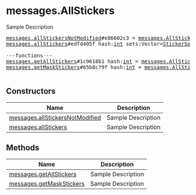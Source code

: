 # messages.AllStickers

Sample Description

<pre>
<a href="../constructor/messages.allStickersNotModified">messages.allStickersNotModified</a>#e86602c3 = <a href="../type/messages.AllStickers.md">messages.AllStickers</a>;
<a href="../constructor/messages.allStickers">messages.allStickers</a>#edfd405f hash:<a href="../type/int.md">int</a> sets:Vector&lt;<a href="../type/StickerSet.md">StickerSet</a>&gt; = <a href="../type/messages.AllStickers.md">messages.AllStickers</a>;

---functions---
<a href="../method/messages.getAllStickers">messages.getAllStickers</a>#1c9618b1 hash:<a href="../type/int.md">int</a> = <a href="../type/messages.AllStickers.md">messages.AllStickers</a>;
<a href="../method/messages.getMaskStickers">messages.getMaskStickers</a>#65b8c79f hash:<a href="../type/int.md">int</a> = <a href="../type/messages.AllStickers.md">messages.AllStickers</a>;

</pre>

## Constructors

| Name | Description |
|------|-------------|
| [messages.allStickersNotModified](../constructor/messages.allStickersNotModified.md) | Sample Description |
| [messages.allStickers](../constructor/messages.allStickers.md) | Sample Description |

## Methods

| Name | Description |
|------|-------------|
| [messages.getAllStickers](../method/messages.getAllStickers.md) | Sample Description |
| [messages.getMaskStickers](../method/messages.getMaskStickers.md) | Sample Description |
